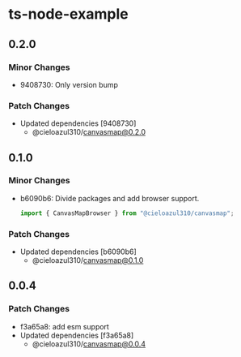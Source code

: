 # ts-node-example

## 0.2.0

### Minor Changes

- 9408730: Only version bump

### Patch Changes

- Updated dependencies [9408730]
  - @cieloazul310/canvasmap@0.2.0

## 0.1.0

### Minor Changes

- b6090b6: Divide packages and add browser support.

  ```ts
  import { CanvasMapBrowser } from "@cieloazul310/canvasmap";
  ```

### Patch Changes

- Updated dependencies [b6090b6]
  - @cieloazul310/canvasmap@0.1.0

## 0.0.4

### Patch Changes

- f3a65a8: add esm support
- Updated dependencies [f3a65a8]
  - @cieloazul310/canvasmap@0.0.4
